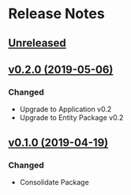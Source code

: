 # Release Notes

## [Unreleased](https://github.com/ixocreate/database-package/compare/0.2.0...develop)

## [v0.2.0 (2019-05-06)](https://github.com/ixocreate/database-package/compare/0.1.0...0.2.0)
### Changed
- Upgrade to Application v0.2
- Upgrade to Entity Package v0.2

## [v0.1.0 (2019-04-19)](https://github.com/ixocreate/database-package/compare/master...0.1.0)
### Changed
- Consolidate Package
